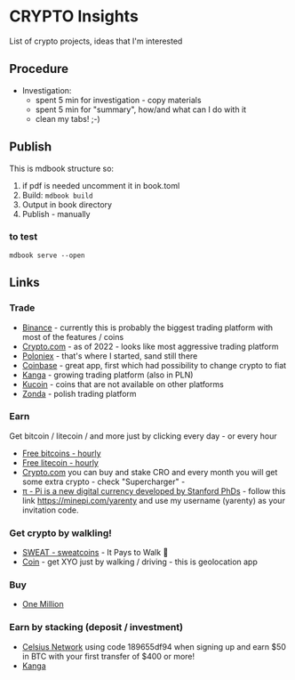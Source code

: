 # CRYPTO Insights

List of crypto projects, ideas that I'm interested


## Procedure
- Investigation:
  - spent 5 min for investigation - copy materials
  - spent 5 min for "summary", how/and what can I do with it
  - clean my tabs! ;-)


## Publish

This is mdbook structure so:
1. if pdf is needed uncomment it in book.toml
2. Build:  ``` mdbook build ```
3. Output in book directory
4. Publish - manually


### to test
```shell
mdbook serve --open
```



## Links

### Trade

- [Binance](https://www.binance.com/en/activity/referral/offers/claim?ref=CPA_00C0K467DN) - currently this is probably the biggest trading platform with most of the features / coins
- [Crypto.com](https://crypto.com/exch/yygspvnpyp) - as of 2022 - looks like most aggressive trading platform
- [Poloniex](https://poloniex.com/signup?c=7ZTFB6ZC) - that's where I started, sand still there
- [Coinbase](https://www.coinbase.com/join/nowosa_w) - great app, first which had possibility to change crypto to fiat
- [Kanga](https://trade.kanga.exchange/?refToken=1m2D2XXx04eS) - growing trading platform  (also in PLN)
- [Kucoin](https://www.kucoin.com/r/rf/r31SCWM) - coins that are not available on other platforms
- [Zonda](https://auth.zonda.exchange/ref/iSBi9dd8neHF) - polish trading platform

### Earn
Get bitcoin / litecoin / and more just by clicking every day - or every hour

- [Free bitcoins - hourly](https://freebitco.in/?r=12194062)
- [Free litecoin - hourly](https://free-litecoin.com/login?referer=2089682)
- [Crypto.com](https://crypto.com/exch/yygspvnpyp) you can buy and stake CRO and every month you will get some extra crypto - check "Supercharger" -
- [π -  Pi is a new digital currency developed by Stanford PhDs](https://minepi.com/yarenty) - follow this link https://minepi.com/yarenty and use my username (yarenty) as your invitation code.



### Get crypto by walkling!
- [SWEAT - sweatcoins](https://sweatco.in/i/jaro686908) - It Pays to Walk 🚶
- [Coin](https://coin.onelink.me/ePJg/irrn5oan) - get XYO just by walking / driving - this is geolocation app


### Buy
- [One Million](https://register.onemillion.com/?om=UPZBV0CJEI)

### Earn by stacking (deposit / investment)
- [Celsius Network](https://celsiusnetwork.app.link/189655df94) using  code 189655df94 when signing up and earn $50 in BTC with your first transfer of $400 or more!
- [Kanga](https://trade.kanga.exchange/auth/register/?refToken=1m2D2XXx04eS) 





